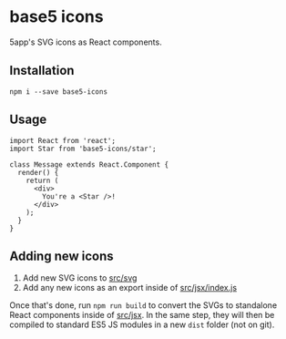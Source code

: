 # base5 icons

5app's SVG icons as React components.

## Installation

`npm i --save base5-icons`

## Usage

```
import React from 'react';
import Star from 'base5-icons/star';

class Message extends React.Component {
  render() {
    return (
      <div>
        You're a <Star />!
      </div>
    );
  }
}
```

## Adding new icons

1. Add new SVG icons to [src/svg](/src/svg)
2. Add any new icons as an export inside of [src/jsx/index.js](src/jsx/index.js)

Once that's done, run `npm run build` to convert the SVGs to standalone React components inside of [src/jsx](/src/jsx). In the same step, they will then be compiled to standard ES5 JS modules in a new `dist` folder (not on git).
